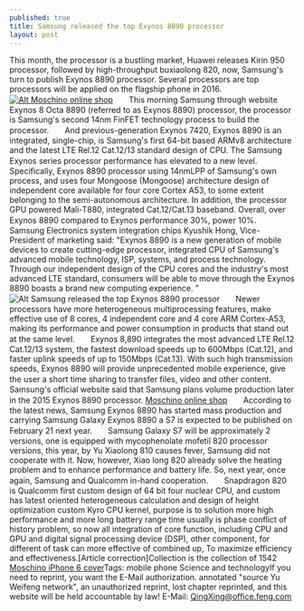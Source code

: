 ```yaml
---
published: true
title: Samsung released the top Exynos 8890 processor
layout: post
---
```

This month, the processor is a bustling market, Huawei releases Kirin 950 processor, followed by high-throughput buxiaolong 820, now, Samsung\'s turn to publish Exynos 8890 processor. Several processors are top processors will be applied on the flagship phone in 2016.[![Alt Moschino online shop](http://www.nodcase.com/images/large/i6/moschino_i61856_lrg.jpg)](http://www.nodcase.com/moschino-spray-paint-iphone-6-case-p-5184.html)　　This morning Samsung through website Exynos 8 Octa 8890 (referred to as Exynos 8890) processor, the processor is Samsung\'s second 14nm FinFET technology process to build the processor.　　And previous-generation Exynos 7420, Exynos 8890 is an integrated, single-chip, is Samsung\'s first 64-bit based ARMv8 architecture and the latest LTE Rel.12 Cat.12/13 standard design of CPU. The Samsung Exynos series processor performance has elevated to a new level.　　Specifically, Exynos 8890 processor using 14nmLPP of Samsung\'s own process, and uses four Mongoose (Mongoose) architecture design of independent core available for four core Cortex A53, to some extent belonging to the semi-autonomous architecture. In addition, the processor GPU powered Mali-T880, integrated Cat.12/Cat.13 baseband. Overall, over Exynos 8890 compared to Exynos performance 30%, power 10%.　　Samsung Electronics system integration chips Kyushik Hong, Vice-President of marketing said: \"Exynos 8890 is a new generation of mobile devices to create cutting-edge processor, integrated CPU of Samsung\'s advanced mobile technology, ISP, systems, and process technology. Through our independent design of the CPU cores and the industry\'s most advanced LTE standard, consumers will be able to move through the Exynos 8890 boasts a brand new computing experience. ”![Alt Samsung released the top Exynos 8890 processor](https://c2.staticflickr.com/2/1443/23906111032_e61b498929_z.jpg)　　Newer processors have more heterogeneous multiprocessing features, make effective use of 8 cores, 4 independent core and 4 core ARM Cortex-A53, making its performance and power consumption in products that stand out at the same level.　　Exynos 8,890 integrates the most advanced LTE Rel.12 Cat.12/13 system, the fastest download speeds up to 600Mbps (Cat.12), and faster uplink speeds of up to 150Mbps (Cat.13). With such high transmission speeds, Exynos 8890 will provide unprecedented mobile experience, give the user a short time sharing to transfer files, video and other content.　　Samsung\'s official website said that Samsung plans volume production later in the 2015 Exynos 8890 processor. [Moschino online shop](http://www.nodcase.com/moschino-spray-paint-iphone-6-case-p-5184.html)　　According to the latest news, Samsung Exynos 8890 has started mass production and carrying Samsung Galaxy Exynos 8890 a S7 is expected to be published on February 21 next year.　　Samsung Galaxy S7 will be approximately 2 versions, one is equipped with mycophenolate mofetil 820 processor versions, this year, by Yu Xiaolong 810 causes fever, Samsung did not cooperate with it. Now, however, Xiao long 820 already solve the heating problem and to enhance performance and battery life. So, next year, once again, Samsung and Qualcomm in-hand cooperation.　　Snapdragon 820 is Qualcomm first custom design of 64 bit four nuclear CPU, and custom has latest oriented heterogeneous calculation and design of height optimization custom Kyro CPU kernel, purpose is to solution more high performance and more long battery range time usually is phase conflict of history problem, so now all integration of core function, including CPU and GPU and digital signal processing device (DSP), other component, for different of task can more effective of combined up, To maximize efficiency and effectiveness.[Article correction]Collection is the collection of 1542 [Moschino iPhone 6 cover](https://www.1stdibs.com/fashion/accessories/handbags-purses/rare-vintage-moschino-handbag/id-v_282772/)Tags: mobile phone Science and technologyIf you need to reprint, you want the E-Mail authorization. annotated \"source Yu Weifeng network\", an unauthorized reprint, lost chapter reprinted, and this website will be held accountable by law! E-Mail: QingXing@office.feng.com